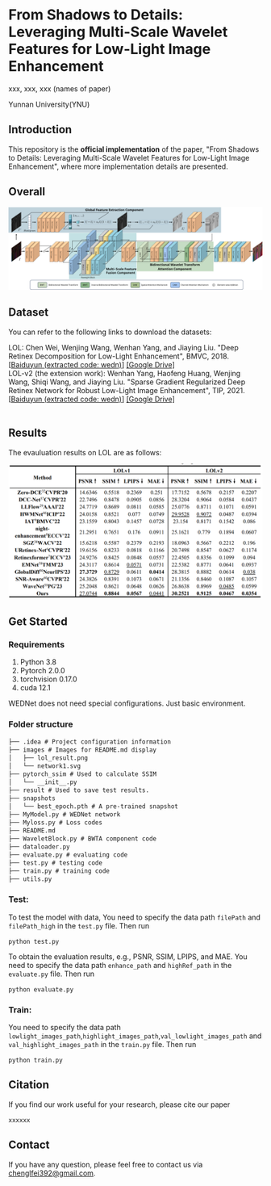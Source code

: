 # **From Shadows to Details: Leveraging Multi-Scale Wavelet Features for Low-Light Image Enhancement**

xxx, xxx, xxx (names of paper)

Yunnan University(YNU)

## Introduction

This repository is the **official implementation** of the paper, "From Shadows to Details: Leveraging Multi-Scale Wavelet Features for Low-Light Image Enhancement", where more implementation details are presented.

## Overall

![network1](images/network1.svg)

## Dataset

You can refer to the following links to download the datasets:

LOL: Chen Wei, Wenjing Wang, Wenhan Yang, and Jiaying Liu. "Deep Retinex Decomposition for Low-Light Enhancement", BMVC, 2018. [[Baiduyun (extracted code: wedn)](https://pan.baidu.com/s/1whZBAKc1NVODqZ2bSEyYXA)] [[Google Drive]](https://drive.google.com/file/d/1gh7-7nPonG7f4bBWLkPNAHTQHNV-HNZ4/view?usp=sharing) <br>
LOL-v2 (the extension work): Wenhan Yang, Haofeng Huang, Wenjing Wang, Shiqi Wang, and Jiaying Liu. "Sparse Gradient Regularized Deep Retinex Network for Robust Low-Light Image Enhancement", TIP, 2021. [[Baiduyun (extracted code: wedn)](https://pan.baidu.com/s/1pn3UffJ_bOlCpNXzehq46g)] [[Google Drive]](https://drive.google.com/file/d/1fu1l6irFcSJ5XrUk-JmECQzBf_k2ScYb/view?usp=sharing) <br> <br>

## Results

The evauluation results on LOL are as follows:

![lol_result](images/lol_result.png)

## Get Started

### Requirements

1. Python 3.8
2. Pytorch 2.0.0
3. torchvision 0.17.0
4. cuda 12.1

WEDNet does not need special configurations. Just basic environment.

### Folder structure

```
├── .idea # Project configuration information
├── images # Images for README.md display
│   ├── lol_result.png
│   └── network1.svg
├── pytorch_ssim # Used to calculate SSIM
│   └── __init__.py
├── result # Used to save test results. 
├── snapshots 
│   └── best_epoch.pth # A pre-trained snapshot
├── MyModel.py # WEDNet network
├── Myloss.py # Loss codes
├── README.md
├── WaveletBlock.py # BWTA component code
├── dataloader.py
├── evaluate.py # evaluating code
├── test.py # testing code
├── train.py # training code
├── utils.py
```

### Test:

To test the model with data, You need to specify the data path `filePath` and `filePath_high` in the `test.py` file. Then run

```
python test.py
```

To obtain the evaluation results, e.g., PSNR, SSIM, LPIPS, and MAE. You need to specify the data path `enhance_path` and `highRef_path` in the `evaluate.py` file. Then run

```
python evaluate.py
```

### Train:

You need to specify the data path `lowlight_images_path`,`highlight_images_path`,`val_lowlight_images_path` and `val_highlight_images_path` in the `train.py` file. Then run

```
python train.py
```

## Citation

If you find our work useful for your research, please cite our paper

```
xxxxxx
```

## Contact

If you have any question, please feel free to contact us via chenglfei392@gmail.com.

